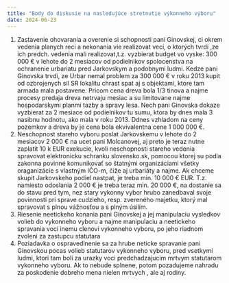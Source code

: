 ```yaml
---
title: "Body do diskusie na nasledujúce stretnutie výkonneho výboru"
date: 2024-06-23
---
```

1. Zastavenie ohovarania a overenie si schopnosti pani Ginovskej, ci okrem vedenia planych reci a nekonania vie realizovat veci, o ktorých tvrdí ,ze ich predch. vedenia mali realizovat,t.z. vyzbierat budget vo vyske: 300 000 € v lehote do 2 mesiacov od podielnikov spolocenstva na ochranenie urbariatu pred Jarkovskym a podobnymi ludmi. Kedze pani Ginovska trvdi, ze Urbar nemal problem za 300 000 € v roku 2013 kupit od ozbrojenych sil SR lokalitu chrast spat aj s objektami, ktore tam armada mala postavene. Pricom cena dreva bola 1/3 tinova a najme procesy predaja dreva netrvaju mesiac a su limitovane najme hospodarskymi planmi tazby a spravy lesa. Nech pani Ginovska dokaze vyzbierat za 2 mesiace od podielnikov tu sumu, ktora by dnes mala 3 nasibnu hodnotu, ako mala v roku 2013. Ddnes vzhladom na ceny pozemkov a dreva by je cena bola ekvivalentna cene 1 000 000 €. 
4. Neschopnost stareho vyboru poslat Jarkovskemu v lehote do 2 mesiacov  2 000 € na ucet pani Molcanovej, aj preto je teraz nutne zaplatit 10 k EUR exekucie, kvoli neschopnosti stareho vedenia spravovat elektronicku schranku slovensko.sk, pomocou ktorej su podla zakonna povinné komunikovať so štatnými organizáciami všetky oraganizácie s vlastným IČO-m, čiže aj urbariáty a najme. Ak chceme skupit Jarkovskeho podiel nastpat, je treba min. 10 000 € EUR. T.z. namiesto odoslania 2 000 € je treba teraz min. 20 000 €, na dostanie sa do stavu pred tym, nez stary vykonny vybor hrubo zanedbaval svoje povinnosti pri sprave cudzieho, resp. zvereného majetku, ktorý mal spravovat s plnou vážnosťou a s plným úsilím.
5. Riesenie neetickeho konania pani Ginovskej a jej manipulaciu vysledkov volieb do vykonneho vyboru a najme manipulaciu a neetickeho spravania voci inemu clenovi vykonneho vyboru, po jeho riadnom zvoleni za zastupcu statutara 
6. Poziadavka o ospravedlnenie sa za hrube neticke spravanie pani Ginovskou pocas volieb statutarov vykonneho vyboru, pred vsetkymi ludmi, ktori tam boli za urazky voci predchadzajucim mrtvym statutarom vykonneho vyboru. Ak to nebude splnene, potom pozadujeme nahradu za poskodenie dobreho mena nielen mrtvych , ale aj rodiny.
